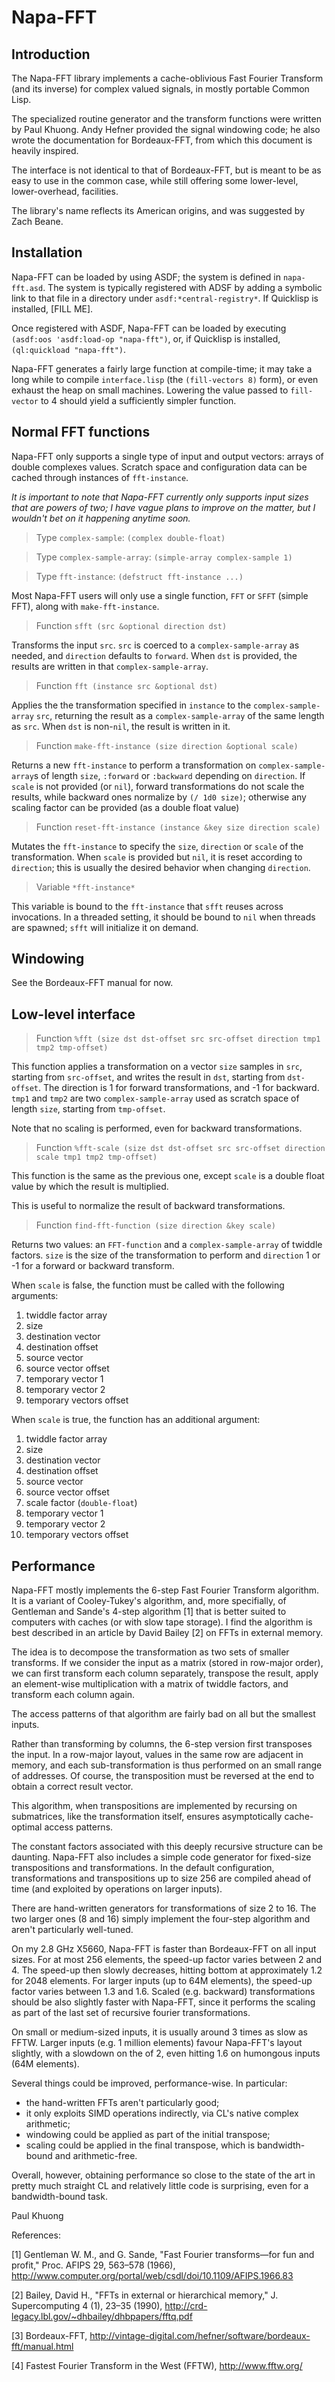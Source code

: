 Napa-FFT
========

Introduction
------------

The Napa-FFT library implements a cache-oblivious Fast Fourier
Transform (and its inverse) for complex valued signals, in mostly
portable Common Lisp.

The specialized routine generator and the transform functions were
written by Paul Khuong.  Andy Hefner provided the signal windowing
code; he also wrote the documentation for Bordeaux-FFT, from which
this document is heavily inspired.

The interface is not identical to that of Bordeaux-FFT, but is meant
to be as easy to use in the common case, while still offering some
lower-level, lower-overhead, facilities.

The library's name reflects its American origins, and was suggested by
Zach Beane.

Installation
------------

Napa-FFT can be loaded by using ASDF; the system is defined in
`napa-fft.asd`.  The system is typically registered with ADSF by
adding a symbolic link to that file in a directory under
`asdf:*central-registry*`.  If Quicklisp is installed, [FILL ME].

Once registered with ASDF, Napa-FFT can be loaded by executing
`(asdf:oos 'asdf:load-op "napa-fft")`, or, if Quicklisp is installed,
`(ql:quickload "napa-fft")`.

Napa-FFT generates a fairly large function at compile-time; it may
take a long while to compile `interface.lisp` (the `(fill-vectors 8)`
form), or even exhaust the heap on small machines.  Lowering the value
passed to `fill-vector` to 4 should yield a sufficiently simpler
function.

Normal FFT functions
--------------------

Napa-FFT only supports a single type of input and output vectors:
arrays of double complexes values.  Scratch space and configuration
data can be cached through instances of `fft-instance`.

_It is important to note that Napa-FFT currently only supports input
sizes that are powers of two; I have vague plans to improve on the
matter, but I wouldn't bet on it happening anytime soon._

> Type `complex-sample`: `(complex double-float)`

> Type `complex-sample-array`: `(simple-array complex-sample 1)`

> Type `fft-instance`: `(defstruct fft-instance ...)`

Most Napa-FFT users will only use a single function, `FFT` or `SFFT`
(simple FFT), along with `make-fft-instance`.  

> Function `sfft (src &optional direction dst)`

Transforms the input `src`.  `src` is coerced to a
`complex-sample-array` as needed, and `direction` defaults to
`forward`.  When `dst` is provided, the results are written in that
`complex-sample-array`.

> Function `fft (instance src &optional dst)`

Applies the the transformation specified in `instance` to the
`complex-sample-array` `src`, returning the result as a
`complex-sample-array` of the same length as `src`.  When `dst` is
non-`nil`, the result is written in it.

> Function `make-fft-instance (size direction &optional scale)`

Returns a new `fft-instance` to perform a transformation on
`complex-sample-array`s of length `size`, `:forward` or `:backward`
depending on `direction`.  If `scale` is not provided (or `nil`),
forward transformations do not scale the results, while backward ones
normalize by `(/ 1d0 size)`; otherwise any scaling factor can be
provided (as a double float value)

> Function `reset-fft-instance (instance &key size direction scale)`

Mutates the `fft-instance` to specify the `size`, `direction` or
`scale` of the transformation.  When `scale` is provided but `nil`, it
is reset according to `direction`; this is usually the desired
behavior when changing `direction`.

> Variable `*fft-instance*`

This variable is bound to the `fft-instance` that `sfft` reuses across
invocations.  In a threaded setting, it should be bound to `nil` when
threads are spawned; `sfft` will initialize it on demand.

Windowing
---------

See the Bordeaux-FFT manual for now.

Low-level interface
-------------------

> Function `%fft (size dst dst-offset src src-offset direction tmp1
> tmp2 tmp-offset)` 

This function applies a transformation on a vector `size` samples in
`src`, starting from `src-offset`, and writes the result in `dst`,
starting from `dst-offset`.  The direction is 1 for forward
transformations, and -1 for backward.  `tmp1` and `tmp2` are two
`complex-sample-array` used as scratch space of length `size`,
starting from `tmp-offset`.

Note that no scaling is performed, even for backward transformations.

> Function `%fft-scale (size dst dst-offset src src-offset direction
>  scale tmp1 tmp2 tmp-offset) `

This function is the same as the previous one, except `scale` is a
double float value by which the result is multiplied.

This is useful to normalize the result of backward transformations.

> Function `find-fft-function (size direction &key scale)`

Returns two values: an `FFT-function` and a
`complex-sample-array` of twiddle factors.  `size` is the size of the
transformation to perform and `direction` 1 or -1 for a forward or
backward transform.

When `scale` is false, the function must be called with the following
arguments:

1. twiddle factor array
2. size
3. destination vector
4. destination offset
5. source vector
6. source vector offset
7. temporary vector 1
8. temporary vector 2
9. temporary vectors offset

When `scale` is true, the function has an additional argument:

1. twiddle factor array
2. size
3. destination vector
4. destination offset
5. source vector
6. source vector offset
7. scale factor (`double-float`)
8. temporary vector 1
9. temporary vector 2
10. temporary vectors offset

Performance
-----------

Napa-FFT mostly implements the 6-step Fast Fourier Transform
algorithm.  It is a variant of Cooley-Tukey's algorithm, and, more
specifially, of Gentleman and Sande's 4-step algorithm [1] that is
better suited to computers with caches (or with slow tape storage).  I
find the algorithm is best described in an article by David Bailey [2]
on FFTs in external memory.

The idea is to decompose the transformation as two sets of smaller
transforms.  If we consider the input as a matrix (stored in row-major
order), we can first transform each column separately, transpose the
result, apply an element-wise multiplication with a matrix of twiddle
factors, and transform each column again.

The access patterns of that algorithm are fairly bad on all but the
smallest inputs.

Rather than transforming by columns, the 6-step version first
transposes the input.  In a row-major layout, values in the same row
are adjacent in memory, and each sub-transformation is thus performed
on an small range of addresses.  Of course, the transposition must be
reversed at the end to obtain a correct result vector.

This algorithm, when transpositions are implemented by recursing on
submatrices, like the transformation itself, ensures asymptotically
cache-optimal access patterns.

The constant factors associated with this deeply recursive structure
can be daunting.  Napa-FFT also includes a simple code generator for
fixed-size transpositions and transformations.  In the default
configuration, transformations and transpositions up to size 256 are
compiled ahead of time (and exploited by operations on larger
inputs).

There are hand-written generators for transformations of size 2 to 16.
The two larger ones (8 and 16) simply implement the four-step
algorithm and aren't particularly well-tuned.

On my 2.8 GHz X5660, Napa-FFT is faster than Bordeaux-FFT on all input
sizes.  For at most 256 elements, the speed-up factor varies between 2
and 4.  The speed-up then slowly decreases, hitting bottom at
approximately 1.2 for 2048 elements.  For larger inputs (up to 64M
elements), the speed-up factor varies between 1.3 and 1.6.  Scaled
(e.g. backward) transformations should be also slightly faster with
Napa-FFT, since it performs the scaling as part of the last set of
recursive fourier transformations.

On small or medium-sized inputs, it is usually around 3 times as slow
as FFTW.  Larger inputs (e.g. 1 million elements) favour Napa-FFT's
layout slightly, with a slowdown on the of 2, even hitting 1.6 on
humongous inputs (64M elements).

Several things could be improved, performance-wise.  In particular:

 * the hand-written FFTs aren't particularly good;
 * it only exploits SIMD operations indirectly, via CL's native
   complex arithmetic;
 * windowing could be applied as part of the initial transpose;
 * scaling could be applied in the final transpose, which is
   bandwidth-bound and arithmetic-free.

Overall, however, obtaining performance so close to the state of the
art in pretty much straight CL and relatively little code is
surprising, even for a bandwidth-bound task.

Paul Khuong

References:

[1] Gentleman W. M., and G. Sande, "Fast Fourier transforms—for fun
and profit," Proc. AFIPS 29, 563–578 (1966),
http://www.computer.org/portal/web/csdl/doi/10.1109/AFIPS.1966.83

[2] Bailey, David H., "FFTs in external or hierarchical memory,"
J. Supercomputing 4 (1), 23–35 (1990), http://crd-legacy.lbl.gov/~dhbailey/dhbpapers/fftq.pdf

[3] Bordeaux-FFT, http://vintage-digital.com/hefner/software/bordeaux-fft/manual.html

[4] Fastest Fourier Transform in the West (FFTW), http://www.fftw.org/
